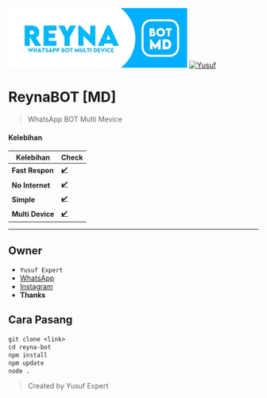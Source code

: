 <img src="ythumb.jpeg" alt="ReynaBOT">
<a href="https://github.com/avianz37"><img title="Yusuf" src="https://img.shields.io/badge/AUTHOR-Kanna-blue.svg?style=for-the-badge&logo=github"></a>
</p>

# ReynaBOT [MD]
> WhatsApp BOT Multi Mevice

#### Kelebihan
| Kelebihan | Check |
|--------|--------|
|**Fast Respon**|[✔️](https://github.com/avianz37)|
| **No Internet** |[✔️](https://github.com/avianz37)|
| **Simple** |[✔️](https://github.com/avianz37)|
| **Multi Device** |[✔️](https://github.com/avianz37)|
---------

## Owner
- `Yusuf Expert`
- [WhatsApp](wa.me/6283873115706)
- [Instagram](instagram.com/yusuf.expert)
- **Thanks**

## Cara Pasang
```
git clone <link>
cd reyna-bot
npm install
npm update
node .
```
> Created by Yusuf Expert
